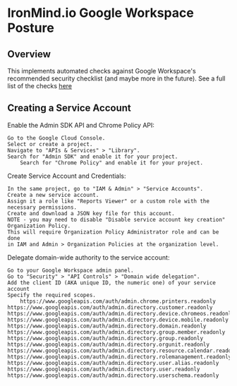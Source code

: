 # IronMind.io Google Workspace Posture


## Overview
This implements automated checks against Google Workspace's recommended security checklist
(and maybe more in the future).  See a full list of the checks 
[here](https://support.google.com/a/answer/7587183?sjid=15506710759404807892-NA#zippy=%2Cadministrator-accounts%2Capps-google-workspace-only%2Caccounts)



## Creating a Service Account
Enable the Admin SDK API and Chrome Policy API:

    Go to the Google Cloud Console.
    Select or create a project.
    Navigate to "APIs & Services" > "Library".
    Search for "Admin SDK" and enable it for your project.
		Search for "Chrome Policy" and enable it for your project.

Create Service Account and Credentials:

    In the same project, go to "IAM & Admin" > "Service Accounts".
    Create a new service account.
    Assign it a role like "Reports Viewer" or a custom role with the necessary permissions.
    Create and download a JSON key file for this account.
    NOTE - you may need to disable "Disable service account key creation" Organization Policy.
    This will require Organization Policy Administrator role and can be done 
    in IAM and Admin > Organization Policies at the organization level.

Delegate domain-wide authority to the service account:

    Go to your Google Workspace admin panel.
    Go to "Security" > "API Controls" > "Domain wide delegation".
    Add the client ID (AKA unique ID, the numeric one) of your service account 
    Specify the required scopes. 
    	https://www.googleapis.com/auth/admin.chrome.printers.readonly
	https://www.googleapis.com/auth/admin.directory.customer.readonly
	https://www.googleapis.com/auth/admin.directory.device.chromeos.readonly
	https://www.googleapis.com/auth/admin.directory.device.mobile.readonly
	https://www.googleapis.com/auth/admin.directory.domain.readonly
	https://www.googleapis.com/auth/admin.directory.group.member.readonly
	https://www.googleapis.com/auth/admin.directory.group.readonly
	https://www.googleapis.com/auth/admin.directory.orgunit.readonly
	https://www.googleapis.com/auth/admin.directory.resource.calendar.readonly
	https://www.googleapis.com/auth/admin.directory.rolemanagement.readonly
	https://www.googleapis.com/auth/admin.directory.user.alias.readonly
	https://www.googleapis.com/auth/admin.directory.user.readonly
	https://www.googleapis.com/auth/admin.directory.userschema.readonly





